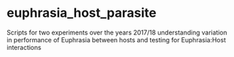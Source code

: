 # euphrasia_host_parasite
Scripts for two experiments over the years 2017/18 understanding variation in performance of Euphrasia between hosts and testing for Euphrasia:Host interactions
